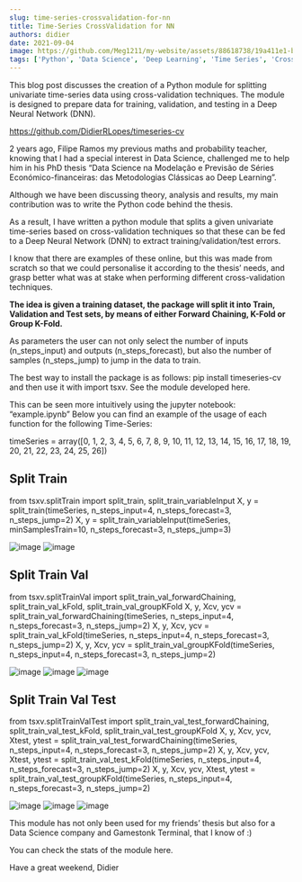 ```yaml
---
slug: time-series-crossvalidation-for-nn
title: Time-Series CrossValidation for NN
authors: didier
date: 2021-09-04
image: https://github.com/Meg1211/my-website/assets/88618738/19a411e1-bb34-44bf-a9b8-b2a3ba4dd5f6
tags: ['Python', 'Data Science', 'Deep Learning', 'Time Series', 'Cross Validation', 'Neural Networks']
---
```


This blog post discusses the creation of a Python module for splitting univariate time-series data using cross-validation techniques. The module is designed to prepare data for training, validation, and testing in a Deep Neural Network (DNN).
<!-- truncate -->

https://github.com/DidierRLopes/timeseries-cv

2 years ago, Filipe Ramos my previous maths and probability teacher, knowing that I had a special interest in Data Science, challenged me to help him in his PhD thesis “Data Science na Modelação e Previsão de Séries Económico-financeiras: das Metodologias Clássicas ao Deep Learning”.

Although we have been discussing theory, analysis and results, my main contribution was to write the Python code behind the thesis.

As a result, I have written a python module that splits a given univariate time-series based on cross-validation techniques so that these can be fed to a Deep Neural Network (DNN) to extract training/validation/test errors.

I know that there are examples of these online, but this was made from scratch so that we could personalise it according to the thesis’ needs, and grasp better what was at stake when performing different cross-validation techniques.

**The idea is given a training dataset, the package will split it into Train, Validation and Test sets, by means of either Forward Chaining, K-Fold or Group K-Fold.**

As parameters the user can not only select the number of inputs (n_steps_input) and outputs (n_steps_forecast), but also the number of samples (n_steps_jump) to jump in the data to train.

The best way to install the package is as follows: pip install timeseries-cv and then use it with import tsxv. See the module developed here.

This can be seen more intuitively using the jupyter notebook: “example.ipynb” Below you can find an example of the usage of each function for the following Time-Series:

timeSeries = array([0, 1, 2, 3, 4, 5, 6, 7, 8, 9, 10, 11, 12, 13, 14, 15, 16, 17, 18, 19, 20, 21, 22, 23, 24, 25, 26])

## Split Train
from tsxv.splitTrain import 
split_train, 
split_train_variableInput
X, y = split_train(timeSeries, n_steps_input=4, n_steps_forecast=3, n_steps_jump=2)
X, y = split_train_variableInput(timeSeries, minSamplesTrain=10, n_steps_forecast=3, n_steps_jump=3)

![image](https://github.com/Meg1211/my-website/assets/88618738/ed1e87cf-677b-4e45-8885-eeea806b9e46)
![image](https://github.com/Meg1211/my-website/assets/88618738/9485b3c7-ee78-4de4-888c-73f857bcfaff)

## Split Train Val

from tsxv.splitTrainVal import 
split_train_val_forwardChaining, 
split_train_val_kFold, 
split_train_val_groupKFold
X, y, Xcv, ycv = split_train_val_forwardChaining(timeSeries, n_steps_input=4, n_steps_forecast=3, n_steps_jump=2)
X, y, Xcv, ycv = split_train_val_kFold(timeSeries, n_steps_input=4, n_steps_forecast=3, n_steps_jump=2)
X, y, Xcv, ycv = split_train_val_groupKFold(timeSeries, n_steps_input=4, n_steps_forecast=3, n_steps_jump=2)

![image](https://github.com/Meg1211/my-website/assets/88618738/567aa0f6-da16-4320-9c25-bfc9c8175221)
![image](https://github.com/Meg1211/my-website/assets/88618738/220c0c44-f3ef-4055-a94b-2561945fe93f)
![image](https://github.com/Meg1211/my-website/assets/88618738/24cfab68-28cb-4652-9196-fa53ac8d3ed4)

## Split Train Val Test

from tsxv.splitTrainValTest import split_train_val_test_forwardChaining, 
split_train_val_test_kFold,
split_train_val_test_groupKFold
X, y, Xcv, ycv, Xtest, ytest = split_train_val_test_forwardChaining(timeSeries, n_steps_input=4, n_steps_forecast=3, n_steps_jump=2)
X, y, Xcv, ycv, Xtest, ytest = split_train_val_test_kFold(timeSeries, n_steps_input=4, n_steps_forecast=3, n_steps_jump=2)
X, y, Xcv, ycv, Xtest, ytest = split_train_val_test_groupKFold(timeSeries, n_steps_input=4, n_steps_forecast=3, n_steps_jump=2)

![image](https://github.com/Meg1211/my-website/assets/88618738/745831b0-1146-407a-8a09-de0d3a728ae4)
![image](https://github.com/Meg1211/my-website/assets/88618738/35574b90-23ad-4014-b7f9-739e8632a9bb)
![image](https://github.com/Meg1211/my-website/assets/88618738/19a411e1-bb34-44bf-a9b8-b2a3ba4dd5f6)

This module has not only been used for my friends’ thesis but also for a Data Science company and Gamestonk Terminal, that I know of :)

You can check the stats of the module here.

Have a great weekend,
Didier

